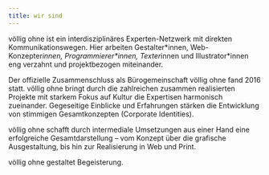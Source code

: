 ```yaml
---
title: wir sind
---
```


völlig ohne ist ein interdisziplinäres Experten-Netzwerk mit direkten Kommunikationswegen. Hier arbeiten Gestalter\*innen, Web-Konzepter*innen, Programmierer\*innen, Texter*innen und Illustrator\*innen eng verzahnt und projektbezogen miteinander.

Der offizielle Zusammenschluss als Bürogemeinschaft völlig ohne fand 2016 statt.
völlig ohne bringt durch die zahlreichen zusammen realisierten Projekte mit starkem Fokus auf Kultur die Expertisen harmonisch zueinander. Gegeseitige Einblicke und Erfahrungen stärken die Entwicklung von stimmigen Gesamtkonzepten (Corporate Identities).

völlig ohne schafft durch intermediale Umsetzungen aus einer Hand eine erfolgreiche Gesamtdarstellung – vom Konzept über die grafische Ausgestaltung, bis hin zur Realisierung in Web und Print.

völlig ohne gestaltet Begeisterung.
